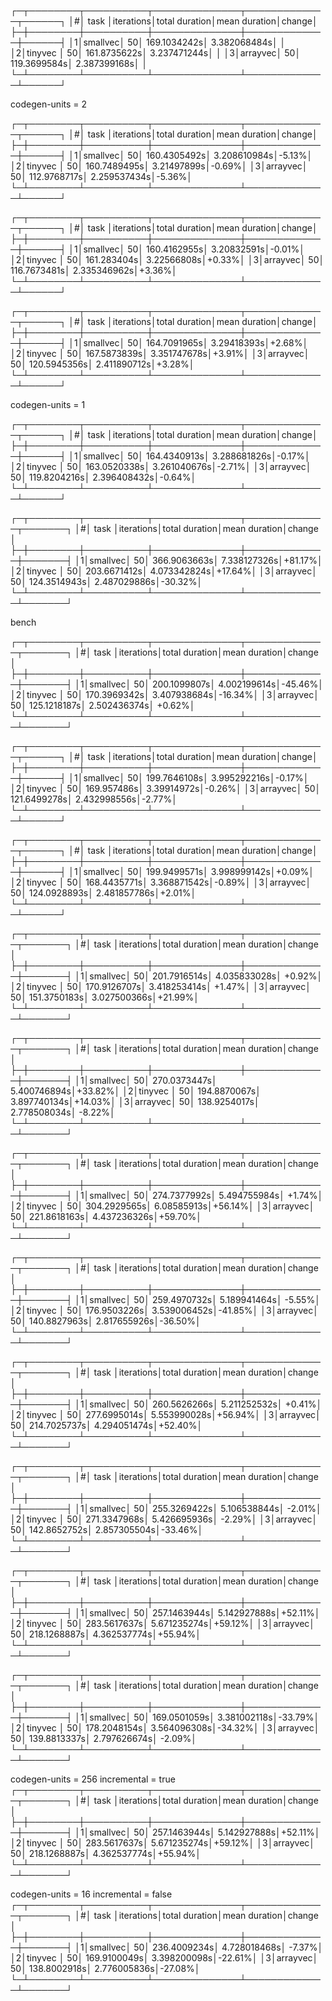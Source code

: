 ┌─┬────────┬──────────┬──────────────┬─────────────┬──────┐
│#│  task  │iterations│total duration│mean duration│change│
├─┼────────┼──────────┼──────────────┼─────────────┼──────┤
│1│smallvec│        50│  169.1034242s│ 3.382068484s│      │
│2│tinyvec │        50│  161.8735622s│ 3.237471244s│      │
│3│arrayvec│        50│  119.3699584s│ 2.387399168s│      │
└─┴────────┴──────────┴──────────────┴─────────────┴──────┘

codegen-units = 2

┌─┬────────┬──────────┬──────────────┬─────────────┬──────┐
│#│  task  │iterations│total duration│mean duration│change│
├─┼────────┼──────────┼──────────────┼─────────────┼──────┤
│1│smallvec│        50│  160.4305492s│ 3.208610984s│-5.13%│
│2│tinyvec │        50│  160.7489495s│  3.21497899s│-0.69%│
│3│arrayvec│        50│  112.9768717s│ 2.259537434s│-5.36%│
└─┴────────┴──────────┴──────────────┴─────────────┴──────┘

┌─┬────────┬──────────┬──────────────┬─────────────┬──────┐
│#│  task  │iterations│total duration│mean duration│change│
├─┼────────┼──────────┼──────────────┼─────────────┼──────┤
│1│smallvec│        50│  160.4162955s│  3.20832591s│-0.01%│
│2│tinyvec │        50│   161.283404s│  3.22566808s│+0.33%│
│3│arrayvec│        50│  116.7673481s│ 2.335346962s│+3.36%│
└─┴────────┴──────────┴──────────────┴─────────────┴──────┘

┌─┬────────┬──────────┬──────────────┬─────────────┬──────┐
│#│  task  │iterations│total duration│mean duration│change│
├─┼────────┼──────────┼──────────────┼─────────────┼──────┤
│1│smallvec│        50│  164.7091965s│  3.29418393s│+2.68%│
│2│tinyvec │        50│  167.5873839s│ 3.351747678s│+3.91%│
│3│arrayvec│        50│  120.5945356s│ 2.411890712s│+3.28%│
└─┴────────┴──────────┴──────────────┴─────────────┴──────┘

codegen-units = 1

┌─┬────────┬──────────┬──────────────┬─────────────┬──────┐
│#│  task  │iterations│total duration│mean duration│change│
├─┼────────┼──────────┼──────────────┼─────────────┼──────┤
│1│smallvec│        50│  164.4340913s│ 3.288681826s│-0.17%│
│2│tinyvec │        50│  163.0520338s│ 3.261040676s│-2.71%│
│3│arrayvec│        50│  119.8204216s│ 2.396408432s│-0.64%│
└─┴────────┴──────────┴──────────────┴─────────────┴──────┘



┌─┬────────┬──────────┬──────────────┬─────────────┬───────┐
│#│  task  │iterations│total duration│mean duration│change │
├─┼────────┼──────────┼──────────────┼─────────────┼───────┤
│1│smallvec│        50│  366.9063663s│ 7.338127326s│+81.17%│
│2│tinyvec │        50│  203.6671412s│ 4.073342824s│+17.64%│
│3│arrayvec│        50│  124.3514943s│ 2.487029886s│-30.32%│
└─┴────────┴──────────┴──────────────┴─────────────┴───────┘



bench

┌─┬────────┬──────────┬──────────────┬─────────────┬───────┐
│#│  task  │iterations│total duration│mean duration│change │
├─┼────────┼──────────┼──────────────┼─────────────┼───────┤
│1│smallvec│        50│  200.1099807s│ 4.002199614s│-45.46%│
│2│tinyvec │        50│  170.3969342s│ 3.407938684s│-16.34%│
│3│arrayvec│        50│  125.1218187s│ 2.502436374s│ +0.62%│
└─┴────────┴──────────┴──────────────┴─────────────┴───────┘

┌─┬────────┬──────────┬──────────────┬─────────────┬──────┐
│#│  task  │iterations│total duration│mean duration│change│
├─┼────────┼──────────┼──────────────┼─────────────┼──────┤
│1│smallvec│        50│  199.7646108s│ 3.995292216s│-0.17%│
│2│tinyvec │        50│   169.957486s│  3.39914972s│-0.26%│
│3│arrayvec│        50│  121.6499278s│ 2.432998556s│-2.77%│
└─┴────────┴──────────┴──────────────┴─────────────┴──────┘

┌─┬────────┬──────────┬──────────────┬─────────────┬──────┐
│#│  task  │iterations│total duration│mean duration│change│
├─┼────────┼──────────┼──────────────┼─────────────┼──────┤
│1│smallvec│        50│  199.9499571s│ 3.998999142s│+0.09%│
│2│tinyvec │        50│  168.4435771s│ 3.368871542s│-0.89%│
│3│arrayvec│        50│  124.0928893s│ 2.481857786s│+2.01%│
└─┴────────┴──────────┴──────────────┴─────────────┴──────┘


┌─┬────────┬──────────┬──────────────┬─────────────┬───────┐
│#│  task  │iterations│total duration│mean duration│change │
├─┼────────┼──────────┼──────────────┼─────────────┼───────┤
│1│smallvec│        50│  201.7916514s│ 4.035833028s│ +0.92%│
│2│tinyvec │        50│  170.9126707s│ 3.418253414s│ +1.47%│
│3│arrayvec│        50│  151.3750183s│ 3.027500366s│+21.99%│
└─┴────────┴──────────┴──────────────┴─────────────┴───────┘
 
┌─┬────────┬──────────┬──────────────┬─────────────┬───────┐
│#│  task  │iterations│total duration│mean duration│change │
├─┼────────┼──────────┼──────────────┼─────────────┼───────┤
│1│smallvec│        50│  270.0373447s│ 5.400746894s│+33.82%│
│2│tinyvec │        50│  194.8870067s│ 3.897740134s│+14.03%│
│3│arrayvec│        50│  138.9254017s│ 2.778508034s│ -8.22%│
└─┴────────┴──────────┴──────────────┴─────────────┴───────┘

┌─┬────────┬──────────┬──────────────┬─────────────┬───────┐
│#│  task  │iterations│total duration│mean duration│change │
├─┼────────┼──────────┼──────────────┼─────────────┼───────┤
│1│smallvec│        50│  274.7377992s│ 5.494755984s│ +1.74%│
│2│tinyvec │        50│  304.2929565s│  6.08585913s│+56.14%│
│3│arrayvec│        50│  221.8618163s│ 4.437236326s│+59.70%│
└─┴────────┴──────────┴──────────────┴─────────────┴───────┘

┌─┬────────┬──────────┬──────────────┬─────────────┬───────┐
│#│  task  │iterations│total duration│mean duration│change │
├─┼────────┼──────────┼──────────────┼─────────────┼───────┤
│1│smallvec│        50│  259.4970732s│ 5.189941464s│ -5.55%│
│2│tinyvec │        50│  176.9503226s│ 3.539006452s│-41.85%│
│3│arrayvec│        50│  140.8827963s│ 2.817655926s│-36.50%│
└─┴────────┴──────────┴──────────────┴─────────────┴───────┘

┌─┬────────┬──────────┬──────────────┬─────────────┬───────┐
│#│  task  │iterations│total duration│mean duration│change │
├─┼────────┼──────────┼──────────────┼─────────────┼───────┤
│1│smallvec│        50│  260.5626266s│ 5.211252532s│ +0.41%│
│2│tinyvec │        50│  277.6995014s│ 5.553990028s│+56.94%│
│3│arrayvec│        50│  214.7025737s│ 4.294051474s│+52.40%│
└─┴────────┴──────────┴──────────────┴─────────────┴───────┘        


┌─┬────────┬──────────┬──────────────┬─────────────┬───────┐
│#│  task  │iterations│total duration│mean duration│change │
├─┼────────┼──────────┼──────────────┼─────────────┼───────┤
│1│smallvec│        50│  255.3269422s│ 5.106538844s│ -2.01%│
│2│tinyvec │        50│  271.3347968s│ 5.426695936s│ -2.29%│
│3│arrayvec│        50│  142.8652752s│ 2.857305504s│-33.46%│
└─┴────────┴──────────┴──────────────┴─────────────┴───────┘

┌─┬────────┬──────────┬──────────────┬─────────────┬───────┐
│#│  task  │iterations│total duration│mean duration│change │
├─┼────────┼──────────┼──────────────┼─────────────┼───────┤
│1│smallvec│        50│  257.1463944s│ 5.142927888s│+52.11%│
│2│tinyvec │        50│  283.5617637s│ 5.671235274s│+59.12%│
│3│arrayvec│        50│  218.1268887s│ 4.362537774s│+55.94%│
└─┴────────┴──────────┴──────────────┴─────────────┴───────┘


┌─┬────────┬──────────┬──────────────┬─────────────┬───────┐
│#│  task  │iterations│total duration│mean duration│change │
├─┼────────┼──────────┼──────────────┼─────────────┼───────┤
│1│smallvec│        50│  169.0501059s│ 3.381002118s│-33.79%│
│2│tinyvec │        50│  178.2048154s│ 3.564096308s│-34.32%│
│3│arrayvec│        50│  139.8813337s│ 2.797626674s│ -2.09%│
└─┴────────┴──────────┴──────────────┴─────────────┴───────┘

codegen-units = 256
incremental = true
┌─┬────────┬──────────┬──────────────┬─────────────┬───────┐
│#│  task  │iterations│total duration│mean duration│change │
├─┼────────┼──────────┼──────────────┼─────────────┼───────┤
│1│smallvec│        50│  257.1463944s│ 5.142927888s│+52.11%│
│2│tinyvec │        50│  283.5617637s│ 5.671235274s│+59.12%│
│3│arrayvec│        50│  218.1268887s│ 4.362537774s│+55.94%│
└─┴────────┴──────────┴──────────────┴─────────────┴───────┘

codegen-units = 16
incremental = false
┌─┬────────┬──────────┬──────────────┬─────────────┬───────┐
│#│  task  │iterations│total duration│mean duration│change │
├─┼────────┼──────────┼──────────────┼─────────────┼───────┤
│1│smallvec│        50│  236.4009234s│ 4.728018468s│ -7.37%│
│2│tinyvec │        50│  169.9100049s│ 3.398200098s│-22.61%│
│3│arrayvec│        50│  138.8002918s│ 2.776005836s│-27.08%│
└─┴────────┴──────────┴──────────────┴─────────────┴───────┘


